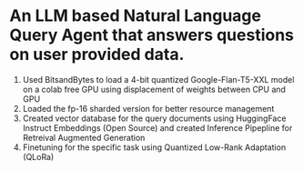 # An LLM based Natural Language Query Agent that answers questions on user provided data. 
1. Used BitsandBytes to load a 4-bit quantized Google-Flan-T5-XXL model on a colab free GPU using displacement of weights between CPU and GPU
2. Loaded the fp-16 sharded version for better resource management
3. Created vector database for the query documents using HuggingFace Instruct Embeddings (Open Source) and created Inference Pipepline for Retreival Augmented Generation 
4. Finetuning for the specific task using Quantized Low-Rank Adaptation (QLoRa)
